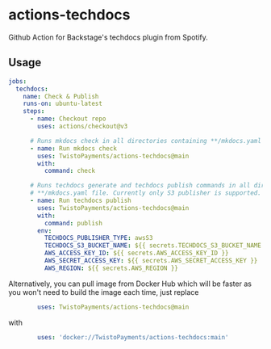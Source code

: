 # actions-techdocs

Github Action for Backstage's techdocs plugin from Spotify.

## Usage

```yaml
jobs:
  techdocs:
    name: Check & Publish
    runs-on: ubuntu-latest
    steps:
      - name: Checkout repo
        uses: actions/checkout@v3

      # Runs mkdocs check in all directories containing **/mkdocs.yaml file
      - name: Run mkdocs check
        uses: TwistoPayments/actions-techdocs@main
        with:
          command: check

      # Runs techdocs generate and techdocs publish commands in all directories containgin
      # **/mkdocs.yaml file. Currently only S3 publisher is supported.
      - name: Run techdocs publish
        uses: TwistoPayments/actions-techdocs@main
        with:
          command: publish
        env:
          TECHDOCS_PUBLISHER_TYPE: awsS3
          TECHDOCS_S3_BUCKET_NAME: ${{ secrets.TECHDOCS_S3_BUCKET_NAME }}
          AWS_ACCESS_KEY_ID: ${{ secrets.AWS_ACCESS_KEY_ID }}
          AWS_SECRET_ACCESS_KEY: ${{ secrets.AWS_SECRET_ACCESS_KEY }}
          AWS_REGION: ${{ secrets.AWS_REGION }}
```

Alternatively, you can pull image from Docker Hub which will be faster as you won't need to build the image each time, just replace

```yaml
        uses: TwistoPayments/actions-techdocs@main
```

with

```yaml
        uses: 'docker://TwistoPayments/actions-techdocs:main'
````
